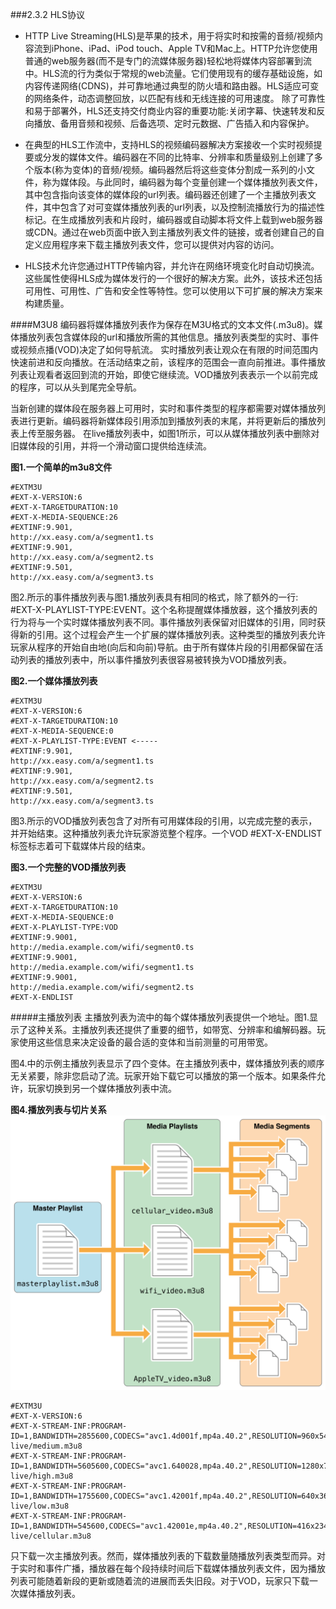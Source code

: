 ###2.3.2 HLS协议
- HTTP Live Streaming(HLS)是苹果的技术，用于将实时和按需的音频/视频内容流到iPhone、iPad、iPod touch、Apple TV和Mac上。HTTP允许您使用普通的web服务器(而不是专门的流媒体服务器)轻松地将媒体内容部署到流中。HLS流的行为类似于常规的web流量。它们使用现有的缓存基础设施，如内容传递网络(CDNS)，并可靠地通过典型的防火墙和路由器。HLS适应可变的网络条件，动态调整回放，以匹配有线和无线连接的可用速度。
除了可靠性和易于部署外，HLS还支持交付商业内容的重要功能:关闭字幕、快速转发和反向播放、备用音频和视频、后备选项、定时元数据、广告插入和内容保护。 
    
- 在典型的HLS工作流中，支持HLS的视频编码器解决方案接收一个实时视频提要或分发的媒体文件。编码器在不同的比特率、分辨率和质量级别上创建了多个版本(称为变体)的音频/视频。编码器然后将这些变体分割成一系列的小文件，称为媒体段。与此同时，编码器为每个变量创建一个媒体播放列表文件，其中包含指向该变体的媒体段的url列表。编码器还创建了一个主播放列表文件，其中包含了对可变媒体播放列表的url列表，以及控制流播放行为的描述性标记。在生成播放列表和片段时，编码器或自动脚本将文件上载到web服务器或CDN。通过在web页面中嵌入到主播放列表文件的链接，或者创建自己的自定义应用程序来下载主播放列表文件，您可以提供对内容的访问。

- HLS技术允许您通过HTTP传输内容，并允许在网络环境变化时自动切换流。这些属性使得HLS成为媒体发行的一个很好的解决方案。此外，该技术还包括可用性、可用性、广告和安全性等特性。您可以使用以下可扩展的解决方案来构建质量。

####M3U8
编码器将媒体播放列表作为保存在M3U格式的文本文件(.m3u8)。媒体播放列表包含媒体段的url和播放所需的其他信息。播放列表类型的实时、事件或视频点播(VOD)决定了如何导航流。
实时播放列表让观众在有限的时间范围内快速前进和反向播放。在活动结束之前，该程序的范围会一直向前推进。事件播放列表让观看者返回到流的开始，即使它继续流。VOD播放列表表示一个以前完成的程序，可以从头到尾完全导航。

当新创建的媒体段在服务器上可用时，实时和事件类型的程序都需要对媒体播放列表进行更新。编码器将新媒体段引用添加到播放列表的末尾，并将更新后的播放列表上传至服务器。
在live播放列表中，如图1所示，可以从媒体播放列表中删除对旧媒体段的引用，并将一个滑动窗口提供给连续流。

**图1.一个简单的m3u8文件**
```
#EXTM3U
#EXT-X-VERSION:6
#EXT-X-TARGETDURATION:10
#EXT-X-MEDIA-SEQUENCE:26
#EXTINF:9.901,
http://xx.easy.com/a/segment1.ts
#EXTINF:9.901,
http://xx.easy.com/a/segment2.ts
#EXTINF:9.501,
http://xx.easy.com/a/segment3.ts
```

图2.所示的事件播放列表与图1.播放列表具有相同的格式，除了额外的一行: #EXT-X-PLAYLIST-TYPE:EVENT。这个名称提醒媒体播放器，这个播放列表的行为将与一个实时媒体播放列表不同。事件播放列表保留对旧媒体的引用，同时获得新的引用。这个过程会产生一个扩展的媒体播放列表。这种类型的播放列表允许玩家从程序的开始自由地(向后和向前)导航。由于所有媒体片段的引用都保留在活动列表的播放列表中，所以事件播放列表很容易被转换为VOD播放列表。

**图2.一个媒体播放列表**
```
#EXTM3U
#EXT-X-VERSION:6
#EXT-X-TARGETDURATION:10
#EXT-X-MEDIA-SEQUENCE:0
#EXT-X-PLAYLIST-TYPE:EVENT <-----
#EXTINF:9.901,
http://xx.easy.com/a/segment1.ts
#EXTINF:9.901,
http://xx.easy.com/a/segment2.ts
#EXTINF:9.501,
http://xx.easy.com/a/segment3.ts

```

图3.所示的VOD播放列表包含了对所有可用媒体段的引用，以完成完整的表示，并开始结束。这种播放列表允许玩家游览整个程序。一个VOD #EXT-X-ENDLIST标签标志着可下载媒体片段的结束。

**图3.一个完整的VOD播放列表**

```
#EXTM3U
#EXT-X-VERSION:6
#EXT-X-TARGETDURATION:10
#EXT-X-MEDIA-SEQUENCE:0
#EXT-X-PLAYLIST-TYPE:VOD
#EXTINF:9.9001,
http://media.example.com/wifi/segment0.ts
#EXTINF:9.9001,
http://media.example.com/wifi/segment1.ts
#EXTINF:9.9001,
http://media.example.com/wifi/segment2.ts
#EXT-X-ENDLIST

```

#####主播放列表
主播放列表为流中的每个媒体播放列表提供一个地址。图1.显示了这种关系。主播放列表还提供了重要的细节，如带宽、分辨率和编解码器。玩家使用这些信息来决定设备的最合适的变体和当前测量的可用带宽。

图4.中的示例主播放列表显示了四个变体。在主播放列表中，媒体播放列表的顺序无关紧要，除非您启动了流。玩家开始下载它可以播放的第一个版本。如果条件允许，玩家切换到另一个媒体播放列表中流。

**图4.播放列表与切片关系**
![](/assets/stream_playlists_2x.png)


```
#EXTM3U
#EXT-X-VERSION:6
#EXT-X-STREAM-INF:PROGRAM-ID=1,BANDWIDTH=2855600,CODECS="avc1.4d001f,mp4a.40.2",RESOLUTION=960x540
live/medium.m3u8
#EXT-X-STREAM-INF:PROGRAM-ID=1,BANDWIDTH=5605600,CODECS="avc1.640028,mp4a.40.2",RESOLUTION=1280x720
live/high.m3u8
#EXT-X-STREAM-INF:PROGRAM-ID=1,BANDWIDTH=1755600,CODECS="avc1.42001f,mp4a.40.2",RESOLUTION=640x360
live/low.m3u8
#EXT-X-STREAM-INF:PROGRAM-ID=1,BANDWIDTH=545600,CODECS="avc1.42001e,mp4a.40.2",RESOLUTION=416x234
live/cellular.m3u8
```
只下载一次主播放列表。然而，媒体播放列表的下载数量随播放列表类型而异。对于实时和事件广播，播放器在每个段持续时间后下载媒体播放列表文件，因为播放列表可能随着新段的更新或随着流的进展而丢失旧段。对于VOD，玩家只下载一次媒体播放列表。





